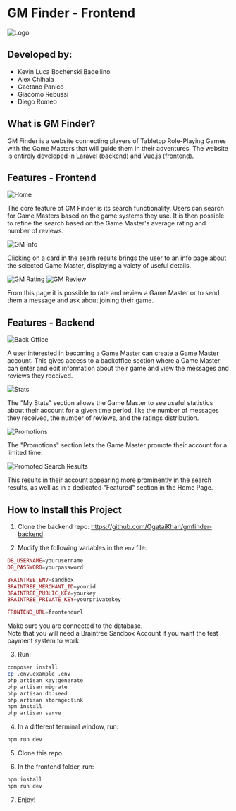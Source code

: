 # GM Finder - Frontend

![Logo](./public/img/logo.png)

## Developed by:

- Kevin Luca Bochenski Badellino  
- Alex Chihaia  
- Gaetano Panico  
- Giacomo Rebussi  
- Diego Romeo

## What is GM Finder?

GM Finder is a website connecting players of Tabletop Role-Playing Games with the Game Masters that will guide them in their adventures. The website is entirely developed in Laravel (backend) and Vue.js (frontend).

## Features - Frontend

![Home](./public/img/docs/home.png)

The core feature of GM Finder is its search functionality. Users can search for Game Masters based on the game systems they use. It is then possible to refine the search based on the Game Master's average rating and number of reviews.

![GM Info](./public/img/docs/gm-info.png)

Clicking on a card in the searh results brings the user to an info page about the selected Game Master, displaying a vaiety of useful details.

![GM Rating](./public/img/docs/rating.png)
![GM Review](./public/img/docs/review.png)

From this page it is possible to rate and review a Game Master or to send them a message and ask about joining their game.

## Features - Backend

![Back Office](./public/img/docs/back-office.png)

A user interested in becoming a Game Master can create a Game Master account. This gives access to a backoffice section where a Game Master can enter and edit information about their game and view the messages and reviews they received.

![Stats](./public/img/docs/stats.png)

The "My Stats" section allows the Game Master to see useful statistics about their account for a given time period, like the number of messages they received, the number of reviews, and the ratings distribution.

![Promotions](./public/img/docs/promotions.png)

The "Promotions" section lets the Game Master promote their account for a limited time.

![Promoted Search Results](./public/img/docs/search-results.png)

This results in their account appearing more prominently in the search results, as well as in a dedicated "Featured" section in the Home Page.

## How to Install this Project

1. Clone the backend repo: https://github.com/OgataiKhan/gmfinder-backend

2. Modify the following variables in the `env` file:

```php
DB_USERNAME=yourusername
DB_PASSWORD=yourpassword

BRAINTREE_ENV=sandbox
BRAINTREE_MERCHANT_ID=yourid
BRAINTREE_PUBLIC_KEY=yourkey
BRAINTREE_PRIVATE_KEY=yourprivatekey

FRONTEND_URL=frontendurl
```

Make sure you are connected to the database.  
Note that you will need a Braintree Sandbox Account if you want the test payment system to work.

3. Run:

```bash 
composer install
cp .env.example .env
php artisan key:generate
php artisan migrate
php artisan db:seed
php artisan storage:link
npm install
php artisan serve
```

4. In a different terminal window, run:

```bash 
npm run dev
```

5. Clone this repo.

6. In the frontend folder, run:

```bash 
npm install
npm run dev
```

7. Enjoy!